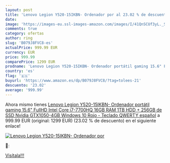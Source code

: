 ```yaml
---
layout: post
title: 'Lenovo Legion Y520-15IKBN- Ordenador por al 23.02 % de descuento'
date: 
image: 'https://images-eu.ssl-images-amazon.com/images/I/41QnSCUf3yL._SL200_.jpg'
comments: true
category: ofertas
author: ring
slug: 'B079J8FVC8-es'
actualPrice: 999.99 EUR
currency: EUR
price: 999.99
comparePrice: 1299 EUR
prodname: 'Lenovo Legion Y520-15IKBN- Ordenador portátil gaming 15.6" FullHD  Intel Core i7-7700HQ 16GB RAM  1TB HDD + 256GB de SSD  Nvidia GTX1050-4GB  Windows 10  Rojo - Teclado QWERTY español'
country: 'es'
flag: '🇪🇸'
buyurl: 'https://www.amazon.es/dp/B079J8FVC8/?tag=tolees-21'
descuento: '23.02'
average: '999.99'
---
```


Ahora mismo tienes [Lenovo Legion Y520-15IKBN- Ordenador portátil gaming 15.6" FullHD  Intel Core i7-7700HQ 16GB RAM  1TB HDD + 256GB de SSD  Nvidia GTX1050-4GB  Windows 10  Rojo - Teclado QWERTY español](https://www.amazon.es/dp/B079J8FVC8/?tag=tolees-21) a 999.99 EUR (original: 1299 EUR) (23.02 %  de descuento) en el siguiente enlace!

[![Lenovo Legion Y520-15IKBN- Ordenador por](https://images-eu.ssl-images-amazon.com/images/I/41QnSCUf3yL._SL200_.jpg)](https://www.amazon.es/dp/B079J8FVC8/?tag=tolees-21)

🔎:


[Visítala!!!](https://www.amazon.es/dp/B079J8FVC8/?tag=tolees-21)

